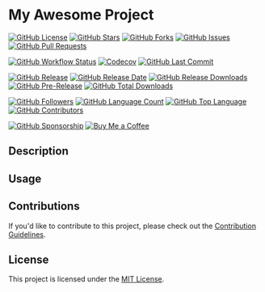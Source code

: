 # My Awesome Project

[![GitHub License](https://img.shields.io/github/license/munabedan/BadgeBonanza)](https://github.com/munabedan/BadgeBonanza/blob/main/LICENSE)
[![GitHub Stars](https://img.shields.io/github/stars/munabedan/BadgeBonanza)](https://github.com/munabedan/BadgeBonanza/stargazers)
[![GitHub Forks](https://img.shields.io/github/forks/munabedan/BadgeBonanza)](https://github.com/munabedan/BadgeBonanza/network/members)
[![GitHub Issues](https://img.shields.io/github/issues/munabedan/BadgeBonanza)](https://github.com/munabedan/BadgeBonanza/issues)
[![GitHub Pull Requests](https://img.shields.io/github/issues-pr/munabedan/BadgeBonanza)](https://github.com/munabedan/BadgeBonanza/pulls)

[![GitHub Workflow Status](https://img.shields.io/github/workflow/status/munabedan/BadgeBonanza/CI)](https://github.com/munabedan/BadgeBonanza/actions)
[![Codecov](https://img.shields.io/codecov/c/github/munabedan/BadgeBonanza)](https://codecov.io/gh/munabedan/BadgeBonanza)
[![GitHub Last Commit](https://img.shields.io/github/last-commit/munabedan/BadgeBonanza)](https://github.com/munabedan/BadgeBonanza/commits/main)

[![GitHub Release](https://img.shields.io/github/v/release/munabedan/BadgeBonanza)](https://github.com/munabedan/BadgeBonanza/releases)
[![GitHub Release Date](https://img.shields.io/github/release-date/munabedan/BadgeBonanza)](https://github.com/munabedan/BadgeBonanza/releases)
[![GitHub Release Downloads](https://img.shields.io/github/downloads/munabedan/BadgeBonanza/total)](https://github.com/munabedan/BadgeBonanza/releases)
[![GitHub Pre-Release](https://img.shields.io/github/release-pre/munabedan/BadgeBonanza)](https://github.com/munabedan/BadgeBonanza/releases)
[![GitHub Total Downloads](https://img.shields.io/github/downloads/munabedan/BadgeBonanza/total)](https://github.com/munabedan/BadgeBonanza/releases)

[![GitHub Followers](https://img.shields.io/github/followers/munabedan)](https://github.com/munabedan)
[![GitHub Language Count](https://img.shields.io/github/languages/count/munabedan/BadgeBonanza)](https://github.com/munabedan/BadgeBonanza)
[![GitHub Top Language](https://img.shields.io/github/languages/top/munabedan/BadgeBonanza)](https://github.com/munabedan/BadgeBonanza)
[![GitHub Contributors](https://img.shields.io/github/contributors/munabedan/BadgeBonanza)](https://github.com/munabedan/BadgeBonanza/graphs/contributors)

[![GitHub Sponsorship](https://img.shields.io/badge/sponsor-OpenAI-yellow)](https://github.com/sponsors/munabedan)
[![Buy Me a Coffee](https://img.shields.io/badge/buy%20me%20a%20coffee-donate-yellow)](https://buymeacoff.ee/munabedan)

## Description


## Usage


## Contributions

If you'd like to contribute to this project, please check out the [Contribution Guidelines](CONTRIBUTING.md).

## License

This project is licensed under the [MIT License](LICENSE).

